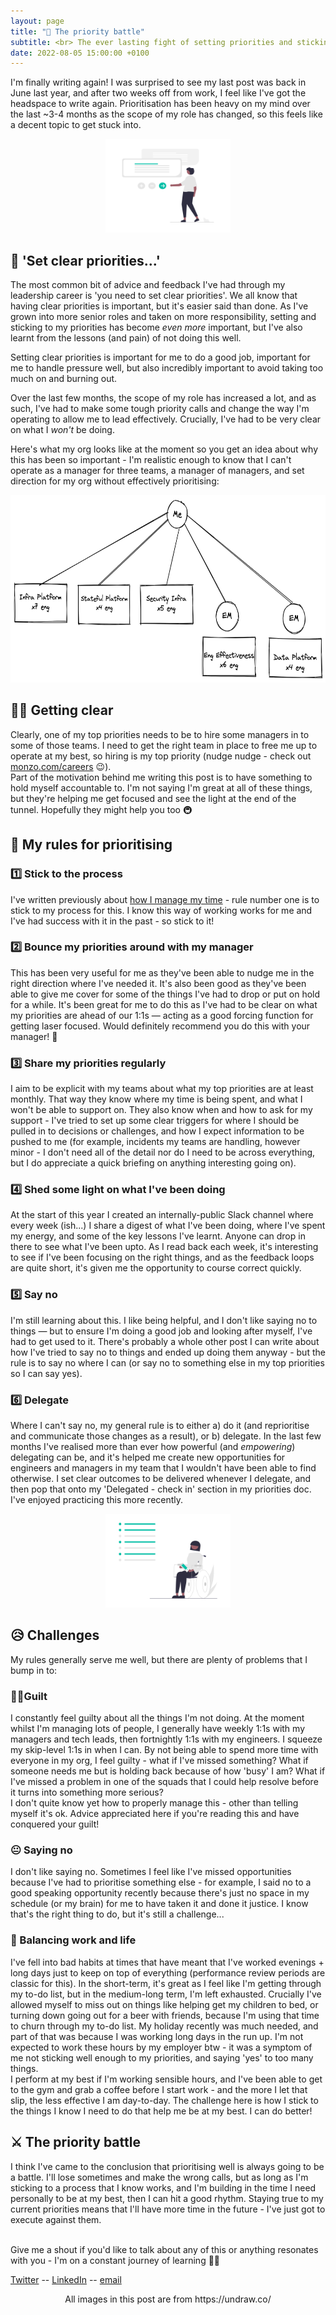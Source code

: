```yaml
---
layout: page
title: "🥊 The priority battle"
subtitle: <br> The ever lasting fight of setting priorities and sticking to them...
date: 2022-08-05 15:00:00 +0100
---
```

I'm finally writing again! I was surprised to see my last post was back in June last year, and after two weeks off from work, I feel like I've got the headspace to write again. Prioritisation has been heavy on my mind over the last ~3-4 months as the scope of my role has changed, so this feels like a decent topic to get stuck into.

<p align="center"> 
  <img width="200" height="150" src="https://github.com/lukebriscoe/lukebriscoe.github.io/blob/main/assets/img/undraw_Prioritise_re_r5xu.png?raw=true">
</p>

## 🔢 'Set clear priorities...'

The most common bit of advice and feedback I've had through my leadership career is 'you need to set clear priorities'. We all know that having clear priorities is important, but it's easier said than done. As I've grown into more senior roles and taken on more responsibility, setting and sticking to my priorities has become _even more_ important, but I've also learnt from the lessons (and pain) of not doing this well. 

Setting clear priorities is important for me to do a good job, important for me to handle pressure well, but also incredibly important to avoid taking too much on and burning out.

Over the last few months, the scope of my role has increased a lot, and as such, I've had to make some tough priority calls and change the way I'm operating to allow me to lead effectively. Crucially, I've had to be very clear on what I _won't_ be doing. <br>

Here's what my org looks like at the moment so you get an idea about why this has been so important - I'm realistic enough to know that I can't operate as a manager for three teams, a manager of managers, and set direction for my org without effectively prioritising:

<p align="center"> 
  <img width="700" height="300" src="https://github.com/lukebriscoe/lukebriscoe.github.io/blob/main/assets/img/Lukes%20org%20monzo.png?raw=true">
</p>


## 😶‍🌫️ Getting clear
Clearly, one of my top priorities needs to be to hire some managers in to some of those teams. I need to get the right team in place to free me up to operate at my best, so hiring is my top priority (nudge nudge - check out [monzo.com/careers](https://monzo.com/careers/) 😉).
<br>
Part of the motivation behind me writing this post is to have something to hold myself accountable to. I'm not saying I'm great at all of these things, but they're helping me get focused and see the light at the end of the tunnel. Hopefully they might help you too 🚇

## 📏 My rules for prioritising

### 1️⃣ Stick to the process
I've written previously about [how I manage my time](https://lukebriscoe.com/2019/09/16/managing-time.html) - rule number one is to stick to my process for this. I know this way of working works for me and I've had success with it in the past - so stick to it!

### 2️⃣ Bounce my priorities around with my manager
This has been very useful for me as they've been able to nudge me in the right direction where I've needed it. It's also been good as they've been able to give me cover for some of the things I've had to drop or put on hold for a while. It's been great for me to do this as I've had to be clear on what my priorities are ahead of our 1:1s — acting as a good forcing function for getting laser focused. Would definitely recommend you do this with your manager! 💯

### 3️⃣ Share my priorities regularly
I aim to be explicit with my teams about what my top priorities are at least monthly. That way they know where my time is being spent, and what I won't be able to support on. They also know when and how to ask for my support - I've tried to set up some clear triggers for where I should be pulled in to decisions or challenges, and how I expect information to be pushed to me (for example, incidents my teams are handling, however minor - I don't need all of the detail nor do I need to be across everything, but I do appreciate a quick briefing on anything interesting going on).

### 4️⃣ Shed some light on what I've been doing
At the start of this year I created an internally-public Slack channel where every week (ish...) I share a digest of what I've been doing, where I've spent my energy, and some of the key lessons I've learnt. Anyone can drop in there to see what I've been upto. As I read back each week, it's interesting to see if I've been focusing on the right things, and as the feedback loops are quite short, it's given me the opportunity to course correct quickly.

### 5️⃣ Say no
I'm still learning about this. I like being helpful, and I don't like saying no to things — but to ensure I'm doing a good job and looking after myself, I've had to get used to it. There's probably a whole other post I can write about how I've tried to say no to things and ended up doing them anyway - but the rule is to say no where I can (or say no to something else in my top priorities so I can say yes).

### 6️⃣ Delegate
Where I can't say no, my general rule is to either a) do it (and reprioritise and communicate those changes as a result), or b) delegate. In the last few months I've realised more than ever how powerful (and _empowering_) delegating can be, and it's helped me create new opportunities for engineers and managers in my team that I wouldn't have been able to find otherwise. I set clear outcomes to be delivered whenever I delegate, and then pop that onto my 'Delegated - check in' section in my priorities doc. I've enjoyed practicing this more recently.

<p align="center"> 
  <img width="200" height="150" src="https://github.com/lukebriscoe/lukebriscoe.github.io/blob/main/assets/img/undraw_tasks_re_v2v4.png?raw=true">
</p>

## 😥 Challenges
My rules generally serve me well, but there are plenty of problems that I bump in to:

### 👨‍⚖️Guilt
I constantly feel guilty about all the things I'm not doing. At the moment whilst I'm managing lots of people, I generally have weekly 1:1s with my managers and tech leads, then fortnightly 1:1s with my engineers. I squeeze my skip-level 1:1s in when I can. By not being able to spend more time with everyone in my org, I feel guilty - what if I've missed something? What if someone needs me but is holding back because of how 'busy' I am? What if I've missed a problem in one of the squads that I could help resolve before it turns into something more serious?<br>
I don't quite know yet how to properly manage this - other than telling myself it's ok. Advice appreciated here if you're reading this and have conquered your guilt!

### 😐 Saying no
I don't like saying no. Sometimes I feel like I've missed opportunities because I've had to prioritise something else - for example, I said no to a good speaking opportunity recently because there's just no space in my schedule (or my brain) for me to have taken it and done it justice. I know that's the right thing to do, but it's still a challenge...

### 🧠 Balancing work and life
I've fell into bad habits at times that have meant that I've worked evenings + long days just to keep on top of everything (performance review periods are classic for this). In the short-term, it's great as I feel like I'm getting through my to-do list, but in the medium-long term, I'm left exhausted. Crucially I've allowed myself to miss out on things like helping get my children to bed, or turning down going out for a beer with friends, because I'm using that time to churn through my to-do list. My holiday recently was much needed, and part of that was because I was working long days in the run up. I'm not expected to work these hours by my employer btw - it was a symptom of me not sticking well enough to my priorities, and saying 'yes' to too many things.<br> 
I perform at my best if I'm working sensible hours, and I've been able to get to the gym and grab a coffee before I start work - and the more I let that slip, the less effective I am day-to-day. The challenge here is how I stick to the things I know I need to do that help me be at my best. I can do better!

## ⚔️ The priority battle
I think I've came to the conclusion that prioritising well is always going to be a battle. I'll lose sometimes and make the wrong calls, but as long as I'm sticking to a process that I know works, and I'm building in the time I need personally to be at my best, then I can hit a good rhythm. Staying true to my current priorities means that I'll have more time in the future - I've just got to execute against them.

<br> Give me a shout if you'd like to talk about any of this or anything resonates with you - I'm on a constant journey of learning 👨‍🏫

[Twitter](https://twitter.com/lukebriscoe) -- [LinkedIn](https://www.linkedin.com/in/lbriscoe/) -- [email](mailto:luke@lukebriscoe.com) 


<center>All images in this post are from https://undraw.co/</center>
